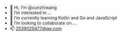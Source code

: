 - 👋 Hi, I’m @cunzhiwang
- 👀 I’m interested in ...
- 🌱 I’m currently learning Kotlin and Go and JavaScript
- 💞️ I’m looking to collaborate on ...
- 📫 2539029477@qq.com

<!---
cunzhiwang/cunzhiwang is a ✨ special ✨ repository because its `README.md` (this file) appears on your GitHub profile.
You can click the Preview link to take a look at your changes.
--->
